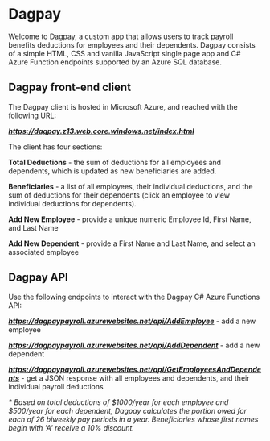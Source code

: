 # Dagpay

Welcome to Dagpay, a custom app that allows users to track payroll benefits deductions for employees and their dependents.  Dagpay consists of a simple HTML, CSS and vanilla JavaScript single page app and C# Azure Function endpoints supported by an Azure SQL database.

## Dagpay front-end client

The Dagpay client is hosted in Microsoft Azure, and reached with the following URL:

**_https://dagpay.z13.web.core.windows.net/index.html_**

The client has four sections:

**Total Deductions** - the sum of deductions for all employees and dependents, which is updated as new beneficiaries are added.

**Beneficiaries** - a list of all employees, their individual deductions, and the sum of deductions for their dependents (click an employee to view individual deductions for dependents).

**Add New Employee** - provide a unique numeric Employee Id, First Name, and Last Name

**Add New Dependent** - provide a First Name and Last Name, and select an associated employee

## Dagpay API

Use the following endpoints to interact with the Dagpay C# Azure Functions API:

**_https://dagpaypayroll.azurewebsites.net/api/AddEmployee_** - add a new employee

**_https://dagpaypayroll.azurewebsites.net/api/AddDependent_** - add a new dependent

**_https://dagpaypayroll.azurewebsites.net/api/GetEmployeesAndDependents_** - get a JSON response with all employees and dependents, and their individual payroll deductions

_* Based on total deductions of $1000/year for each employee and $500/year for each dependent, Dagpay calculates the portion owed for each of 26 biweekly pay periods in a year. Beneficiaries whose first names begin with 'A' receive a 10% discount._
